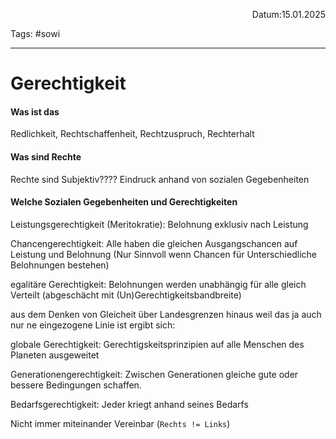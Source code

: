 <p align="right">Datum:15.01.2025</p>

Tags: #sowi 

---

# Gerechtigkeit
#### Was ist das
Redlichkeit, Rechtschaffenheit, Rechtzuspruch, Rechterhalt

#### Was sind Rechte
Rechte sind Subjektiv????
Eindruck anhand von sozialen Gegebenheiten


#### Welche Sozialen Gegebenheiten und Gerechtigkeiten
Leistungsgerechtigkeit (Meritokratie): 
Belohnung exklusiv nach Leistung

Chancengerechtigkeit: 
	Alle haben die gleichen Ausgangschancen auf Leistung und Belohnung
(Nur Sinnvoll wenn Chancen für Unterschiedliche Belohnungen bestehen)


egalitäre Gerechtigkeit:
Belohnungen werden unabhängig für alle gleich Verteilt
(abgeschächt mit (Un)Gerechtigkeitsbandbreite)

aus dem Denken von Gleicheit über Landesgrenzen hinaus weil das ja auch nur ne eingezogene Linie ist ergibt sich:

globale Gerechtigkeit:
Gerechtigskeitsprinzipien auf alle Menschen des Planeten ausgeweitet

Generationengerechtigkeit:
Zwischen Generationen gleiche gute oder bessere Bedingungen schaffen.

Bedarfsgerechtigkeit:
Jeder kriegt anhand seines Bedarfs


Nicht immer miteinander Vereinbar (```Rechts != Links```)